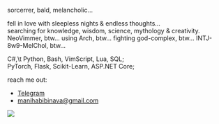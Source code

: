 <p>
sorcerrer, bald, melancholic...

fell in love with sleepless nights & endless thoughts...<br/>
searching for knowledge, wisdom, science, mythology & creativity.
NeoVimmer, btw...
using Arch, btw...
fighting god-complex, btw...
INTJ-8w9-MelChol, btw...


C#,\t Python,  Bash,  VimScript,  Lua,  SQL;<br/>
PyTorch,  Flask,  Scikit-Learn,  ASP.NET Core;<br/>

reach me out:
- [Telegram](https://t.me/maninava)
- manihabibinava@gmail.com
</p>

![](https://komarev.com/ghpvc/?username=ManiHNava&color=red&style=for-the-bridge&label=Visited+by)
